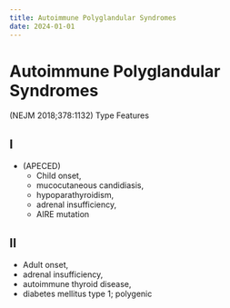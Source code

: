 ```yaml
---
title: Autoimmune Polyglandular Syndromes
date: 2024-01-01
---
```


# Autoimmune Polyglandular Syndromes

(NEJM 2018;378:1132)
Type Features

## I

- (APECED)
  - Child onset,
  - mucocutaneous candidiasis,
  - hypoparathyroidism,
  - adrenal insufficiency,
  - AIRE mutation

## II

- Adult onset,
- adrenal insufficiency,
- autoimmune thyroid disease,
- diabetes mellitus type 1; polygenic
